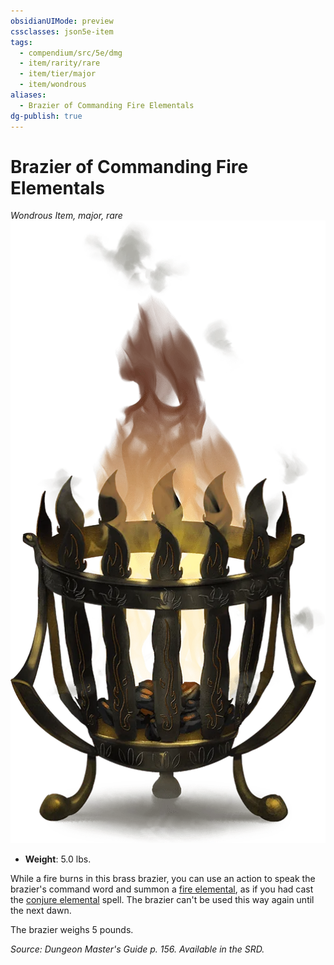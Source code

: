 ```yaml
---
obsidianUIMode: preview
cssclasses: json5e-item
tags:
  - compendium/src/5e/dmg
  - item/rarity/rare
  - item/tier/major
  - item/wondrous
aliases:
  - Brazier of Commanding Fire Elementals
dg-publish: true
---
```

# Brazier of Commanding Fire Elementals
*Wondrous Item, major, rare*  
![](https://raw.githubusercontent.com/5etools-mirror-2/5etools-img/main/items/DMG/Brazier%20of%20Commanding%20Fire%20Elementals.webp#right)  

- **Weight**: 5.0 lbs.

While a fire burns in this brass brazier, you can use an action to speak the brazier's command word and summon a [fire elemental](/Admin/CLI/bestiary/elemental/fire-elemental.md), as if you had cast the [conjure elemental](/Admin/CLI/spells/conjure-elemental.md) spell. The brazier can't be used this way again until the next dawn.

The brazier weighs 5 pounds.

*Source: Dungeon Master's Guide p. 156. Available in the SRD.*
